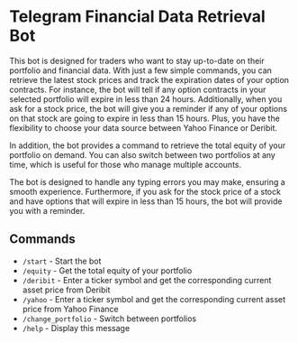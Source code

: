 # Telegram Financial Data Retrieval Bot

This bot is designed for traders who want to stay up-to-date on their portfolio and financial data. With just a few simple commands, you can retrieve the latest stock prices and track the expiration dates of your option contracts. For instance, the bot will tell if any option contracts in your selected portfolio will expire in less than 24 hours. Additionally, when you ask for a stock price, the bot will give you a reminder if any of your options on that stock are going to expire in less than 15 hours. Plus, you have the flexibility to choose your data source between Yahoo Finance or Deribit.

In addition, the bot provides a command to retrieve the total equity of your portfolio on demand. You can also switch between two portfolios at any time, which is useful for those who manage multiple accounts.

The bot is designed to handle any typing errors you may make, ensuring a smooth experience. Furthermore, if you ask for the stock price of a stock and have options that will expire in less than 15 hours, the bot will provide you with a reminder.

## Commands

- `/start` - Start the bot
- `/equity` - Get the total equity of your portfolio
- `/deribit` - Enter a ticker symbol and get the corresponding current asset price from Deribit
- `/yahoo` - Enter a ticker symbol and get the corresponding current asset price from Yahoo Finance
- `/change_portfolio` - Switch between portfolios
- `/help` - Display this message
